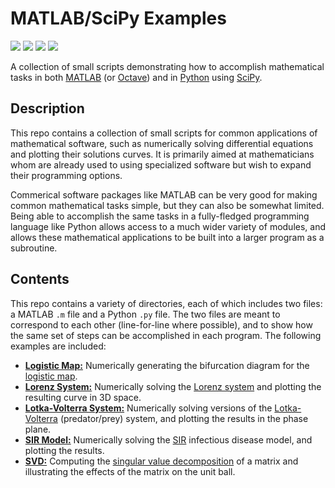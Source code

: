 # MATLAB/SciPy Examples

<a href="https://github.com/adam-rumpf/matlab-scipy-examples/search?type=code"><img src="https://img.shields.io/badge/languages-matlab | python-blue"/></a> <a href="https://github.com/adam-rumpf/matlab-scipy-examples/releases"><img src="https://img.shields.io/github/v/tag/adam-rumpf/matlab-scipy-examples"/></a> <a href="https://github.com/adam-rumpf/matlab-scipy-examples/blob/master/LICENSE"><img src="https://img.shields.io/github/license/adam-rumpf/matlab-scipy-examples"/></a> <a href="https://github.com/adam-rumpf/matlab-scipy-examples/commits/main"><img src="https://img.shields.io/maintenance/yes/2021"/></a>

A collection of small scripts demonstrating how to accomplish mathematical tasks in both [MATLAB](https://www.mathworks.com/products/matlab.html) (or [Octave](https://www.gnu.org/software/octave/index)) and in [Python](https://www.python.org/) using [SciPy](https://scipy.org/).

## Description

This repo contains a collection of small scripts for common applications of mathematical software, such as numerically solving differential equations and plotting their solutions curves. It is primarily aimed at mathematicians whom are already used to using specialized software but wish to expand their programming options.

Commerical software packages like MATLAB can be very good for making common mathematical tasks simple, but they can also be somewhat limited. Being able to accomplish the same tasks in a fully-fledged programming language like Python allows access to a much wider variety of modules, and allows these mathematical applications to be built into a larger program as a subroutine.

## Contents

This repo contains a variety of directories, each of which includes two files: a MATLAB `.m` file and a Python `.py` file. The two files are meant to correspond to each other (line-for-line where possible), and to show how the same set of steps can be accomplished in each program. The following examples are included:

* [**Logistic Map:**](https://github.com/adam-rumpf/matlab-scipy-examples/tree/main/logistic-map) Numerically generating the bifurcation diagram for the [logistic map](https://en.wikipedia.org/wiki/Logistic_map).
* [**Lorenz System:**](https://github.com/adam-rumpf/matlab-scipy-examples/tree/main/lorenz) Numerically solving the [Lorenz system](https://en.wikipedia.org/wiki/Lorenz_system) and plotting the resulting curve in 3D space.
* [**Lotka-Volterra System:**](https://github.com/adam-rumpf/matlab-scipy-examples/tree/main/lotka-volterra) Numerically solving versions of the [Lotka-Volterra](https://en.wikipedia.org/wiki/Lotka%E2%80%93Volterra_equations) (predator/prey) system, and plotting the results in the phase plane.
* [**SIR Model:**](https://github.com/adam-rumpf/matlab-scipy-examples/tree/main/sir) Numerically solving the [SIR](https://en.wikipedia.org/wiki/Compartmental_models_in_epidemiology#The_SIR_model_without_vital_dynamics) infectious disease model, and plotting the results.
* [**SVD:**](https://github.com/adam-rumpf/matlab-scipy-examples/tree/main/svd) Computing the [singular value decomposition](https://en.wikipedia.org/wiki/Singular_value_decomposition) of a matrix and illustrating the effects of the matrix on the unit ball.
